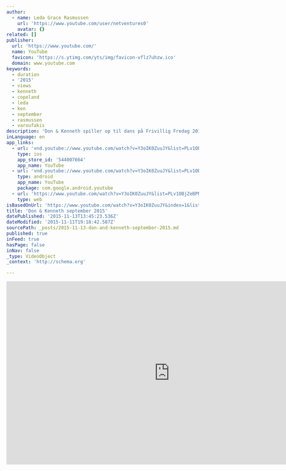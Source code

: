 ```yaml
---
author:
  - name: Leda Grace Rasmussen
    url: 'https://www.youtube.com/user/netventures0'
    avatar: {}
related: []
publisher:
  url: 'https://www.youtube.com/'
  name: YouTube
  favicon: 'https://s.ytimg.com/yts/img/favicon-vflz7uhzw.ico'
  domain: www.youtube.com
keywords:
  - duration
  - '2015'
  - views
  - kenneth
  - copeland
  - leda
  - ken
  - september
  - rasmussen
  - varoufakis
description: 'Don & Kenneth spiller op til dans på Frivillig Fredag 2015 i SydhavnsCompagniet.'
inLanguage: en
app_links:
  - url: 'vnd.youtube://www.youtube.com/watch?v=Y3oIK0ZuuJY&list=PLv1OBjZeBPNPd5dx-VjV4Y2UKqfFDHPMM&index=1&feature=applinks'
    type: ios
    app_store_id: '544007664'
    app_name: YouTube
  - url: 'vnd.youtube://www.youtube.com/watch?v=Y3oIK0ZuuJY&list=PLv1OBjZeBPNPd5dx-VjV4Y2UKqfFDHPMM&index=1&feature=applinks'
    type: android
    app_name: YouTube
    package: com.google.android.youtube
  - url: 'https://www.youtube.com/watch?v=Y3oIK0ZuuJY&list=PLv1OBjZeBPNPd5dx-VjV4Y2UKqfFDHPMM&index=1&feature=applinks'
    type: web
isBasedOnUrl: 'https://www.youtube.com/watch?v=Y3oIK0ZuuJY&index=1&list=PLv1OBjZeBPNPd5dx-VjV4Y2UKqfFDHPMM'
title: 'Don & Kenneth september 2015'
datePublished: '2015-11-13T13:45:23.536Z'
dateModified: '2015-11-11T19:18:42.587Z'
sourcePath: _posts/2015-11-13-don-and-kenneth-september-2015.md
published: true
inFeed: true
hasPage: false
inNav: false
_type: VideoObject
_context: 'http://schema.org'

---
```

<iframe src="https://cdn.embedly.com/widgets/media.html?src=https%3A%2F%2Fwww.youtube.com%2Fembed%2Fvideoseries%3Flist%3DPLv1OBjZeBPNPd5dx-VjV4Y2UKqfFDHPMM&amp;url=https%3A%2F%2Fwww.youtube.com%2Fwatch%3Fv%3DY3oIK0ZuuJY%26index%3D1%26list%3DPLv1OBjZeBPNPd5dx-VjV4Y2UKqfFDHPMM&amp;image=https%3A%2F%2Fi.ytimg.com%2Fvi%2FY3oIK0ZuuJY%2Fhqdefault.jpg&amp;key=b7d04c9b404c499eba89ee7072e1c4f7&amp;type=text%2Fhtml&amp;schema=youtube" width="854" height="480" scrolling="no" frameborder="0" allowfullscreen="allowfullscreen" style=""></iframe>